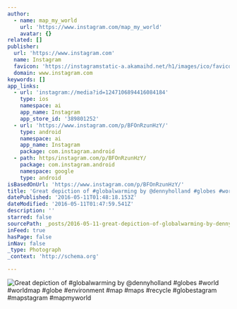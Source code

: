 ```yaml
---
author:
  - name: map_my_world
    url: 'https://www.instagram.com/map_my_world'
    avatar: {}
related: []
publisher:
  url: 'https://www.instagram.com'
  name: Instagram
  favicon: 'https://instagramstatic-a.akamaihd.net/h1/images/ico/favicon.ico/7cdab0872b15.ico'
  domain: www.instagram.com
keywords: []
app_links:
  - url: 'instagram://media?id=1247106894416084184'
    type: ios
    namespace: ai
    app_name: Instagram
    app_store_id: '389801252'
  - url: 'https://www.instagram.com/p/BFOnRzunHzY/'
    type: android
    namespace: ai
    app_name: Instagram
    package: com.instagram.android
  - path: https/instagram.com/p/BFOnRzunHzY/
    package: com.instagram.android
    namespace: google
    type: android
isBasedOnUrl: 'https://www.instagram.com/p/BFOnRzunHzY/'
title: 'Great depiction of #globalwarming by @dennyholland #globes #world #worldmap #globe #environment #map #maps #recycle #globestagram #mapstagram #mapmyworld'
datePublished: '2016-05-11T01:48:18.153Z'
dateModified: '2016-05-11T01:47:59.541Z'
description: ''
starred: false
sourcePath: _posts/2016-05-11-great-depiction-of-globalwarming-by-dennyholland-globes.md
inFeed: true
hasPage: false
inNav: false
_type: Photograph
_context: 'http://schema.org'

---
```

![Great depiction of #globalwarming by @dennyholland #globes #world #worldmap #globe #environment #map #maps #recycle #globestagram #mapstagram #mapmyworld](https://scontent.cdninstagram.com/t51.2885-15/s640x640/sh0.08/e35/13181439_119382178474524_616054296_n.jpg?ig_cache_key=MTI0NzEwNjg5NDQxNjA4NDE4NA%3D%3D.2)